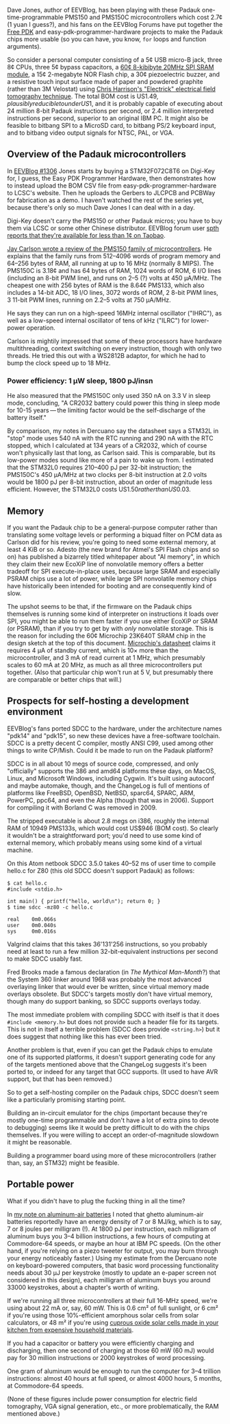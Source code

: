 Dave Jones, author of EEVBlog, has been playing with these Padauk
one-time-programmable PMS150 and PMS150C microcontrollers which cost
2.7¢ (1 yuan I guess?), and his fans on the EEVBlog Forums have put
together the [Free PDK][2] and easy-pdk-programmer-hardware projects
to make the Padauk chips more usable (so you can have, you know, `for`
loops and function arguments).

[2]: https://github.com/free-pdk/

So consider a personal computer consisting of a 5¢ USB micro-B jack,
three 8¢ CPUs, three 5¢ bypass capacitors, a [60¢ 8-kibibyte 20MHz SPI
SRAM module][0], a 15¢ 2-megabyte NOR Flash chip, a 30¢ piezoelectric
buzzer, and a resistive touch input surface made of paper and powdered
graphite (rather than 3M Velostat) using [Chris Harrison's "Electrick"
electrical field tomography technique][5].  The total BOM cost is
US$1.49, plausibly reducible to under US$1, and it is probably capable
of executing about 24 million 8-bit Padauk instructions per second, or
2.4 million interpreted instructions per second, superior to an
original IBM PC.  It might also be feasible to bitbang SPI to a
MicroSD card, to bitbang PS/2 keyboard input, and to bitbang video
output signals for NTSC, PAL, or VGA.

[0]: https://www.digikey.com/en/products/detail/microchip-technology/23K640T-I-SN/9643732
[5]: https://chrisharrison.net/projects/electrick/electrick.pdf

Overview of the Padauk microcontrollers
---------------------------------------

In [EEVBlog #1306][1] Jones starts by buying a STM32F072C8T6 on
Digi-Key for, I guess, the Easy PDK Programmer Hardware, then
demonstrates how to instead upload the BOM CSV file from
easy-pdk-programmer-hardware to LCSC's website.  Then he uploads the
Gerbers to JLCPCB and PCBWay for fabrication as a demo.  I haven't
watched the rest of the series yet, because there's only so much Dave
Jones I can deal with in a day.

[1]: https://www.eevblog.com/2020/05/19/eevblog-1306-1-of-5-3-cent-micro-open-source-programmer/

Digi-Key doesn't carry the PMS150 or other Padauk micros; you have to
buy them via LCSC or some other Chinese distributor.  EEVBlog forum
user [spth reports that they're available for less than 1¢ on
Taobao][3].

[3]: https://www.eevblog.com/forum/blog/eevblog-1306-(1-of-5)-3-cent-padauk-micro-open-source-programmer

[Jay Carlson wrote a review of the PMS150 family of
microcontrollers][4].  He explains that the family runs from 512–4096
words of program memory and 64–256 bytes of RAM, all running at up to
16 MHz (normally 8 MIPS).  The PMS150C is 3.18¢ and has 64 bytes of
RAM, 1024 words of ROM, 6 I/O lines (including an 8-bit PWM line), and
runs on 2–5 (?) volts at 450 μA/MHz.  The cheapest one with 256 bytes
of RAM is the 8.64¢ PMS133, which also includes a 14-bit ADC, 18 I/O
lines, 3072 words of ROM, 2 8-bit PWM lines, 3 11-bit PWM lines,
running on 2.2–5 volts at 750 μA/MHz.

[4]: https://jaycarlson.net/2019/09/06/whats-up-with-these-3-cent-microcontrollers/

He says they can run on a high-speed 16MHz internal oscillator
("IHRC"), as well as a low-speed internal oscillator of tens of kHz
("ILRC") for lower-power operation.

Carlson is mightily impressed that some of these processors have
hardware multithreading, context switching on every instruction,
though with only two threads.  He tried this out with a WS2812B
adaptor, for which he had to bump the clock speed up to 18 MHz.

### Power efficiency: 1 μW sleep, 1800 pJ/insn ###

He also measured that the PMS150C only used 350 nA on 3.3 V in sleep
mode, concluding, "A CR2032 battery could power this thing in sleep
mode for 10-15 years — the limiting factor would be the self-discharge
of the battery itself."

By comparison, my notes in Dercuano say the datasheet says a STM32L in
"stop" mode uses 540 nA with the RTC running and 290 nA with the RTC
stopped, which I calculated at 134 years of a CR2032, which of course
won't physically last that long, as Carlson said.  This is comparable,
but its low-power modes sound like more of a pain to wake up from.  I
estimated that the STM32L0 requires 210–400 pJ per 32-bit instruction;
the PMS150C's 450 μA/MHz at two clocks per 8-bit instruction at 2.0
volts would be 1800 pJ per 8-bit instruction, about an order of
magnitude less efficient.  However, the STM32L0 costs US$1.50 rather
than US$0.03.

Memory
------

If you want the Padauk chip to be a general-purpose computer rather
than translating some voltage levels or performing a biquad filter on
PCM data as Carlson did for his review, you're going to need some
external memory, at least 4 KiB or so.  Adesto (the new brand for
Atmel's SPI Flash chips and so on) has published a bizarrely titled
whitepaper about "AI memory", in which they claim their new EcoXiP
line of nonvolatile memory offers a better tradeoff for SPI
execute-in-place uses, because large SRAM and especially PSRAM chips
use a lot of power, while large SPI nonvolatile memory chips have
historically been intended for booting and are consequently kind of
slow.

The upshot seems to be that, if the firmware on the Padauk chips
themselves is running some kind of interpreter on instructions it
loads over SPI, you might be able to run them faster if you use either
EcoXiP or SRAM (or PSRAM), than if you try to get by with *only*
nonvolatile storage.  This is the reason for including the 60¢
Microchip 23K640T SRAM chip in the design sketch at the top of this
document.  [Microchip's datasheet][9] claims it requires 4 μA of
standby current, which is 10× more than the microcontroller, and 3 mA
of read current at 1 MHz, which presumably scales to 60 mA at 20 MHz,
as much as all three microcontrollers put together.  (Also that
particular chip won't run at 5 V, but presumably there are comparable
or better chips that will.)

[9]: http://www.microchip.com/mymicrochip/filehandler.aspx?ddocname=en538990

Prospects for self-hosting a development environment
----------------------------------------------------

EEVBlog's fans ported SDCC to the hardware, under the architecture
names "pdk14" and "pdk15", so new these devices have a free-software
toolchain.  SDCC is a pretty decent C compiler, mostly ANSI C99, used
among other things to write CP/Mish.  Could it be made to run on the
Padauk platform?

SDCC is in all about 10 megs of source code, compressed, and only
"officially" supports the 386 and amd64 platforms these days, on
MacOS, Linux, and Microsoft Windows, including Cygwin.  It's built
using autoconf and maybe automake, though, and the ChangeLog is full
of mentions of platforms like FreeBSD, OpenBSD, NetBSD, sparc64,
SPARC, ARM, PowerPC, ppc64, and even the Alpha (though that was in
2006).  Support for compiling it with Borland C was removed in 2009.

The stripped executable is about 2.8 megs on i386, roughly the
internal RAM of 10949 PMS133s, which would cost US$946 (BOM cost).  So
clearly it wouldn't be a straightforward port; you'd need to use some
kind of external memory, which probably means using some kind of a
virtual machine.

On this Atom netbook SDCC 3.5.0 takes 40–52 ms of user time to compile
hello.c for Z80 (this old SDCC doesn't support Padauk) as follows:

    $ cat hello.c
    #include <stdio.h>

    int main() { printf("hello, world\n"); return 0; }
    $ time sdcc -mz80 -c hello.c

    real    0m0.066s
    user    0m0.040s
    sys     0m0.016s

Valgrind claims that this takes 36'131'256 instructions, so you
probably need at least to run a few million 32-bit-equivalent
instructions per second to make SDCC usably fast.

Fred Brooks made a famous declaration (in _The Mythical Man-Month_?)
that the System 360 linker around 1968 was probably the most advanced
overlaying linker that would ever be written, since virtual memory
made overlays obsolete.  But SDCC's targets mostly don't have virtual
memory, though many do support banking, so SDCC supports overlays
today.

The most immediate problem with compiling SDCC with itself is that it
does `#include <memory.h>` but does not provide such a header file for
its targets.  This is not in itself a terrible problem (SDCC does
provide `<string.h>`) but it does suggest that nothing like this has
ever been tried.

Another problem is that, even if you can get the Padauk chips to
emulate one of its supported platforms, it doesn't support generating
code for any of the targets mentioned above that the ChangeLog
suggests it's been ported to, or indeed for any target that GCC
supports.  (It used to have AVR support, but that has been removed.)

So to get a self-hosting compiler on the Padauk chips, SDCC doesn't
seem like a particularly promising starting point.

Building an in-circuit emulator for the chips (important because
they're mostly one-time programmable and don't have a lot of extra
pins to devote to debugging) seems like it would be pretty difficult
to do with the chips themselves.  If you were willing to accept an
order-of-magnitude slowdown it might be reasonable.

Building a programmer board using more of these microcontrollers
(rather than, say, an STM32) might be feasible.

Portable power
--------------

What if you didn't have to plug the fucking thing in all the time?

In [my note on aluminum-air batteries][7] I noted that ghetto
aluminum-air batteries reportedly have an energy density of 7 or
8 MJ/kg, which is to say, 7 or 8 joules per milligram (!).  At 1800 pJ
per instruction, each milligram of aluminum buys you 3–4 billion
instructions, a few hours of computing at Commodore-64 speeds, or
maybe an hour at IBM PC speeds.  (On the other hand, if you're relying
on a piezo tweeter for output, you may burn through your energy
noticeably faster.)  Using my estimate from the Dercuano note on
keyboard-powered computers, that basic word processing functionality
needs about 30 μJ per keystroke (mostly to update an e-paper screen
not considered in this design), each milligram of aluminum buys you
around 33000 keystrokes, about a chapter's worth of writing.

[7]: aluminum-air-batteries.md

If we're running all three microcontrollers at their full 16-MHz
speed, we're using about 22 mA or, say, 60 mW.  This is 0.6 cm² of
full sunlight, or 6 cm² if you're using those 10%-efficient amorphous
solar cells from solar calculators, or 48 m² if you're using [cuprous
oxide solar cells made in your kitchen from expensive household
materials][8].

[8]: https://scitoys.com/solar_cell.html

If you had a capacitor or battery you were efficiently charging and
discharging, then one second of charging at those 60 mW (60 mJ) would
pay for 30 million instructions or 2000 keystrokes of word processing.

One gram of aluminum would be enough to run the computer for 3–4
trillion instructions: almost 40 hours at full speed, or almost 4000
hours, 5 months, at Commodore-64 speeds.

(None of these figures include power consumption for electric field
tomography, VGA signal generation, etc., or more problematically,
the RAM mentioned above.)